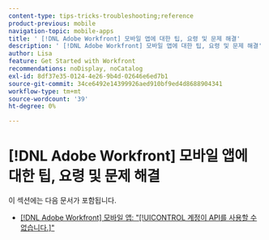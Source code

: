 ```yaml
---
content-type: tips-tricks-troubleshooting;reference
product-previous: mobile
navigation-topic: mobile-apps
title: ' [!DNL Adobe Workfront] 모바일 앱에 대한 팁, 요령 및 문제 해결'
description: ' [!DNL Adobe Workfront] 모바일 앱에 대한 팁, 요령 및 문제 해결'
author: Lisa
feature: Get Started with Workfront
recommendations: noDisplay, noCatalog
exl-id: 8df37e35-0124-4e26-9b4d-02646e6ed7b1
source-git-commit: 34ce6492e14399926aed910bf9ed4d8688904341
workflow-type: tm+mt
source-wordcount: '39'
ht-degree: 0%

---
```


# [!DNL Adobe Workfront] 모바일 앱에 대한 팁, 요령 및 문제 해결

이 섹션에는 다음 문서가 포함됩니다.

* [ [!DNL Adobe Workfront] 모바일 앱: &quot;[!UICONTROL 계정이 API를 사용할 수 없습니다.]&quot;](../../../workfront-basics/mobile-apps/tips-tricks-and-troubleshooting/error-message-on-mobile-app.md)
